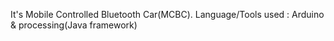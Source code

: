 It's Mobile Controlled Bluetooth Car(MCBC). 
Language/Tools used : Arduino & processing(Java framework)

